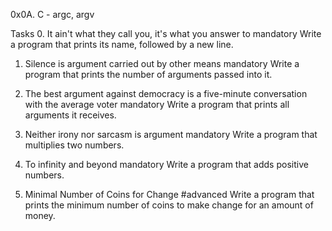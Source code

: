 0x0A. C - argc, argv

Tasks
0. It ain't what they call you, it's what you answer to
mandatory
Write a program that prints its name, followed by a new line.

1. Silence is argument carried out by other means
mandatory
Write a program that prints the number of arguments passed into it.

2. The best argument against democracy is a five-minute conversation with the average voter
mandatory
Write a program that prints all arguments it receives.

3. Neither irony nor sarcasm is argument
mandatory
Write a program that multiplies two numbers.

4. To infinity and beyond
mandatory
Write a program that adds positive numbers.

5. Minimal Number of Coins for Change
#advanced
Write a program that prints the minimum number of coins to make change for an amount of money.


